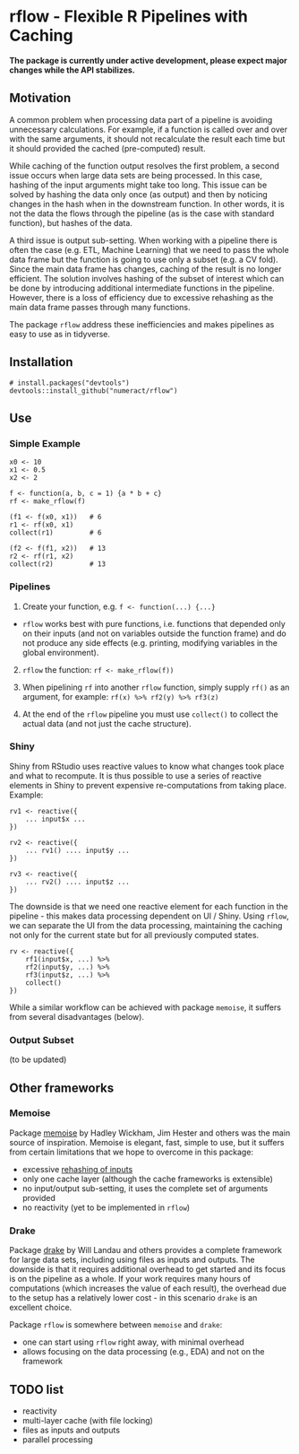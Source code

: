 # rflow - Flexible R Pipelines with Caching

**The package is currently under active development, please expect major 
changes while the API stabilizes.**


## Motivation

A common problem when processing data part of a pipeline is avoiding 
unnecessary calculations. For example, if a function is called over and
over with the same arguments, it should not recalculate the result each time
but it should provided the cached (pre-computed) result.

While caching of the function output resolves the first problem, a second
issue occurs when large data sets are being processed. In this case, hashing
of the input arguments might take too long. This issue can be solved
by hashing the data only once (as output) and then by noticing changes 
in the hash when in the downstream function. In other words, it is not 
the data the flows through the pipeline (as is the case with standard function),
but hashes of the data.

A third issue is output sub-setting. When working with a pipeline there is
often the case (e.g. ETL, Machine Learning) that we need to pass the whole
data frame but the function is going to use only a subset (e.g. a CV fold).
Since the main data frame has changes, caching of the result is no longer
efficient. The solution involves hashing of the subset of interest which
can be done by introducing additional intermediate functions in the pipeline.
However, there is a loss of efficiency due to excessive rehashing as the 
main data frame passes through many functions.

The package `rflow` address these inefficiencies and makes pipelines as easy
to use as in tidyverse.


## Installation

```
# install.packages("devtools")
devtools::install_github("numeract/rflow")
```


## Use


### Simple Example

```
x0 <- 10
x1 <- 0.5
x2 <- 2

f <- function(a, b, c = 1) {a * b + c}
rf <- make_rflow(f)

(f1 <- f(x0, x1))   # 6
r1 <- rf(x0, x1)
collect(r1)         # 6

(f2 <- f(f1, x2))   # 13
r2 <- rf(r1, x2) 
collect(r2)         # 13
```


### Pipelines

1. Create your function, e.g. `f <- function(...) {...}`
- `rflow` works best with pure functions, i.e. functions
that depended only on their inputs (and not on variables outside the function 
frame) and do not produce any side effects (e.g. printing,  modifying variables 
in the global environment).

2. `rflow` the function: `rf <- make_rflow(f))`

3. When pipelining `rf` into another `rflow` function, simply supply `rf()`
as an argument, for example: `rf(x) %>% rf2(y) %>% rf3(z)`

4. At the end of the `rflow` pipeline you must use `collect()` to collect
the actual data (and not just the cache structure).


### Shiny

Shiny from RStudio uses reactive values to know what changes took place and 
what to recompute. It is thus possible to use a series of reactive elements 
in Shiny to prevent expensive re-computations from taking place. Example:

```
rv1 <- reactive({ 
    ... input$x ... 
})

rv2 <- reactive({ 
    ... rv1() .... input$y ... 
})

rv3 <- reactive({ 
    ... rv2() .... input$z ... 
})
```

The downside is that we need one reactive element for each function in the 
pipeline - this makes data processing dependent on UI / Shiny. Using `rflow`, 
we can separate the UI from the data processing, maintaining the caching
not only for the current state but for all previously computed states.

```
rv <- reactive({ 
    rf1(input$x, ...) %>%
    rf2(input$y, ...) %>%
    rf3(input$z, ...) %>%
    collect()
})
```

While a similar workflow can be achieved with package `memoise`, it suffers from
several disadvantages (below).


### Output Subset 

(to be updated)


## Other frameworks


### Memoise

Package [memoise](https://github.com/r-lib/memoise/graphs/contributors) 
by Hadley Wickham, Jim Hester and others was the main source of inspiration.
Memoise is elegant, fast, simple to use, but it suffers from certain limitations 
that we hope to overcome in this package:

- excessive [rehashing of inputs](https://github.com/r-lib/memoise/issues/31)
- only one cache layer (although the cache frameworks is extensible)
- no input/output sub-setting, it uses the complete set of arguments provided
- no reactivity (yet to be implemented in `rflow`)


### Drake

Package [drake](https://github.com/ropensci/drake) by Will Landau and others 
provides a complete framework for large data sets, including using
files as inputs and outputs. The downside is that it requires additional 
overhead to get started and its focus is on the pipeline as a whole. If your
work requires many hours of computations (which increases the value of each 
result), the overhead due to the setup has a relatively lower cost - in this
scenario `drake` is an excellent choice.

Package `rflow` is somewhere between `memoise` and `drake`:

- one can start using `rflow` right away, with minimal overhead
- allows focusing on the data processing (e.g., EDA) and not on the framework


## TODO list

- reactivity 
- multi-layer cache (with file locking)
- files as inputs and outputs
- parallel processing
